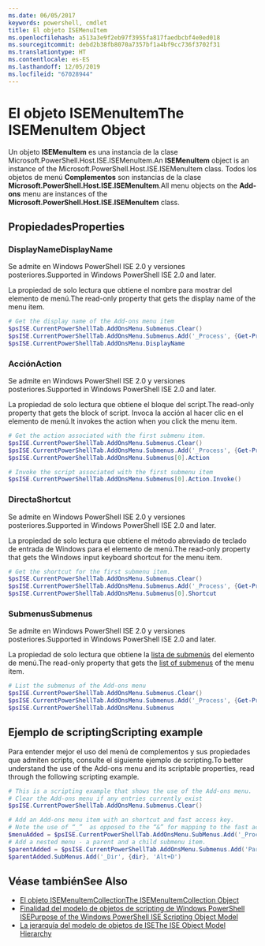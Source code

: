 ```yaml
---
ms.date: 06/05/2017
keywords: powershell, cmdlet
title: El objeto ISEMenuItem
ms.openlocfilehash: a513a3e9f2eb97f3955fa817faedbcbf4e0ed018
ms.sourcegitcommit: debd2b38fb8070a7357bf1a4bf9cc736f3702f31
ms.translationtype: HT
ms.contentlocale: es-ES
ms.lasthandoff: 12/05/2019
ms.locfileid: "67028944"
---
```

# <a name="the-isemenuitem-object"></a><span data-ttu-id="b3978-103">El objeto ISEMenuItem</span><span class="sxs-lookup"><span data-stu-id="b3978-103">The ISEMenuItem Object</span></span>

<span data-ttu-id="b3978-104">Un objeto **ISEMenuItem** es una instancia de la clase Microsoft.PowerShell.Host.ISE.ISEMenuItem.</span><span class="sxs-lookup"><span data-stu-id="b3978-104">An **ISEMenuItem** object is an instance of the Microsoft.PowerShell.Host.ISE.ISEMenuItem class.</span></span> <span data-ttu-id="b3978-105">Todos los objetos de menú **Complementos** son instancias de la clase **Microsoft.PowerShell.Host.ISE.ISEMenuItem**.</span><span class="sxs-lookup"><span data-stu-id="b3978-105">All menu objects on the **Add-ons** menu are instances of the **Microsoft.PowerShell.Host.ISE.ISEMenuItem** class.</span></span>

## <a name="properties"></a><span data-ttu-id="b3978-106">Propiedades</span><span class="sxs-lookup"><span data-stu-id="b3978-106">Properties</span></span>

### <a name="displayname"></a><span data-ttu-id="b3978-107">DisplayName</span><span class="sxs-lookup"><span data-stu-id="b3978-107">DisplayName</span></span>

<span data-ttu-id="b3978-108">Se admite en Windows PowerShell ISE 2.0 y versiones posteriores.</span><span class="sxs-lookup"><span data-stu-id="b3978-108">Supported in Windows PowerShell ISE 2.0 and later.</span></span>

<span data-ttu-id="b3978-109">La propiedad de solo lectura que obtiene el nombre para mostrar del elemento de menú.</span><span class="sxs-lookup"><span data-stu-id="b3978-109">The read-only property that gets the display name of the menu item.</span></span>

```powershell
# Get the display name of the Add-ons menu item
$psISE.CurrentPowerShellTab.AddOnsMenu.Submenus.Clear()
$psISE.CurrentPowerShellTab.AddOnsMenu.Submenus.Add('_Process', {Get-Process}, 'Alt+P')
$psISE.CurrentPowerShellTab.AddOnsMenu.DisplayName
```

### <a name="action"></a><span data-ttu-id="b3978-110">Acción</span><span class="sxs-lookup"><span data-stu-id="b3978-110">Action</span></span>

<span data-ttu-id="b3978-111">Se admite en Windows PowerShell ISE 2.0 y versiones posteriores.</span><span class="sxs-lookup"><span data-stu-id="b3978-111">Supported in Windows PowerShell ISE 2.0 and later.</span></span>

<span data-ttu-id="b3978-112">La propiedad de solo lectura que obtiene el bloque del script.</span><span class="sxs-lookup"><span data-stu-id="b3978-112">The read-only property that gets the block of script.</span></span> <span data-ttu-id="b3978-113">Invoca la acción al hacer clic en el elemento de menú.</span><span class="sxs-lookup"><span data-stu-id="b3978-113">It invokes the action when you click the menu item.</span></span>

```powershell
# Get the action associated with the first submenu item.
$psISE.CurrentPowerShellTab.AddOnsMenu.Submenus.Clear()
$psISE.CurrentPowerShellTab.AddOnsMenu.Submenus.Add('_Process', {Get-Process}, 'Alt+P')
$psISE.CurrentPowerShellTab.AddOnsMenu.Submenus[0].Action

# Invoke the script associated with the first submenu item
$psISE.CurrentPowerShellTab.AddOnsMenu.Submenus[0].Action.Invoke()
```

### <a name="shortcut"></a><span data-ttu-id="b3978-114">Directa</span><span class="sxs-lookup"><span data-stu-id="b3978-114">Shortcut</span></span>

<span data-ttu-id="b3978-115">Se admite en Windows PowerShell ISE 2.0 y versiones posteriores.</span><span class="sxs-lookup"><span data-stu-id="b3978-115">Supported in Windows PowerShell ISE 2.0 and later.</span></span>

<span data-ttu-id="b3978-116">La propiedad de solo lectura que obtiene el método abreviado de teclado de entrada de Windows para el elemento de menú.</span><span class="sxs-lookup"><span data-stu-id="b3978-116">The read-only property that gets the Windows input keyboard shortcut for the menu item.</span></span>

```powershell
# Get the shortcut for the first submenu item.
$psISE.CurrentPowerShellTab.AddOnsMenu.Submenus.Clear()
$psISE.CurrentPowerShellTab.AddOnsMenu.Submenus.Add('_Process', {Get-Process}, 'Alt+P')
$psISE.CurrentPowerShellTab.AddOnsMenu.Submenus[0].Shortcut
```

### <a name="submenus"></a><span data-ttu-id="b3978-117">Submenus</span><span class="sxs-lookup"><span data-stu-id="b3978-117">Submenus</span></span>

<span data-ttu-id="b3978-118">Se admite en Windows PowerShell ISE 2.0 y versiones posteriores.</span><span class="sxs-lookup"><span data-stu-id="b3978-118">Supported in Windows PowerShell ISE 2.0 and later.</span></span>

<span data-ttu-id="b3978-119">La propiedad de solo lectura que obtiene la [lista de submenús](The-ISEMenuItemCollection-Object.md) del elemento de menú.</span><span class="sxs-lookup"><span data-stu-id="b3978-119">The read-only property that gets the [list of submenus](The-ISEMenuItemCollection-Object.md) of the menu item.</span></span>

```powershell
# List the submenus of the Add-ons menu
$psISE.CurrentPowerShellTab.AddOnsMenu.Submenus.Clear()
$psISE.CurrentPowerShellTab.AddOnsMenu.Submenus.Add('_Process', {Get-Process}, 'Alt+P')
$psISE.CurrentPowerShellTab.AddOnsMenu.Submenus
```

## <a name="scripting-example"></a><span data-ttu-id="b3978-120">Ejemplo de scripting</span><span class="sxs-lookup"><span data-stu-id="b3978-120">Scripting example</span></span>

<span data-ttu-id="b3978-121">Para entender mejor el uso del menú de complementos y sus propiedades que admiten scripts, consulte el siguiente ejemplo de scripting.</span><span class="sxs-lookup"><span data-stu-id="b3978-121">To better understand the use of the Add-ons menu and its scriptable properties, read through the following scripting example.</span></span>

```powershell
# This is a scripting example that shows the use of the Add-ons menu.
# Clear the Add-ons menu if any entries currently exist
$psISE.CurrentPowerShellTab.AddOnsMenu.Submenus.Clear()

# Add an Add-ons menu item with an shortcut and fast access key.
# Note the use of “_”  as opposed to the “&” for mapping to the fast access key letter for the menu item.
$menuAdded = $psISE.CurrentPowerShellTab.AddOnsMenu.SubMenus.Add('_Process', {Get-Process}, 'Alt+P')
# Add a nested menu - a parent and a child submenu item.
$parentAdded = $psISE.CurrentPowerShellTab.AddOnsMenu.Submenus.Add('Parent', $null, $null)
$parentAdded.SubMenus.Add('_Dir', {dir}, 'Alt+D')
```

## <a name="see-also"></a><span data-ttu-id="b3978-122">Véase también</span><span class="sxs-lookup"><span data-stu-id="b3978-122">See Also</span></span>

- [<span data-ttu-id="b3978-123">El objeto ISEMenuItemCollection</span><span class="sxs-lookup"><span data-stu-id="b3978-123">The ISEMenuItemCollection Object</span></span>](The-ISEMenuItemCollection-Object.md)
- [<span data-ttu-id="b3978-124">Finalidad del modelo de objetos de scripting de Windows PowerShell ISE</span><span class="sxs-lookup"><span data-stu-id="b3978-124">Purpose of the Windows PowerShell ISE Scripting Object Model</span></span>](Purpose-of-the-Windows-PowerShell-ISE-Scripting-Object-Model.md)
- [<span data-ttu-id="b3978-125">La jerarquía del modelo de objetos de ISE</span><span class="sxs-lookup"><span data-stu-id="b3978-125">The ISE Object Model Hierarchy</span></span>](The-ISE-Object-Model-Hierarchy.md)
